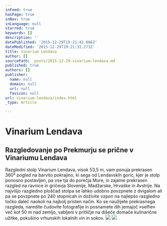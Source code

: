 ```yaml
---
inFeed: true
hasPage: true
inNav: true
inLanguage: null
starred: true
keywords: []
description: ''
datePublished: '2015-12-29T19:21:42.086Z'
dateModified: '2015-12-29T19:21:31.273Z'
title: Vinarium Lendava
author: []
sourcePath: _posts/2015-12-29-vinarium-lendava.md
published: true
authors: []
publisher:
  name: null
  domain: null
  url: null
  favicon: null
url: vinarium-lendava/index.html
_type: Article

---
```

# Vinarium Lendava

## Razgledovanje po Prekmurju se prične v Vinariumu Lendava

Razgledni stolp Vinarium Lendava, visok 53,5 m, vam ponuja prekrasen 
360° pogled na barvito pokrajino, ki sega od Lendavskih goric, kjer je 
stolp ponosno postavljen, pa vse tja do porečja Mure, in zajame 
prekrasen razgled na ravnice in gričevja Slovenije, Madžarske, Hrvaške 
in Avstrije.
Na najvišjo razgledno ploščad stolpa se lahko udobno povzpnete z 
dvigalom ali pa se povzpnete po 240 stopnicah in doživite vzpon na 
najlepšo razgledno točko daleč naokoli na najbolj pristen način. Ko se 
naužijete prekrasnega razgleda, naredite čudovite fotografije in 
posnamete dih jemajoč »selfie« več kot 50 m nad zemljo, vabljeni v 
pritličje na dišeče domače kulinarične užitke, pokušino vrhunskih 
lokalnih vin in sokov. ![](https://the-grid-user-content.s3-us-west-2.amazonaws.com/cd724f9c-ea73-4d73-aecd-4124b9f4e951.jpg)
![](https://the-grid-user-content.s3-us-west-2.amazonaws.com/9a60400c-a964-4e68-bddb-543ea9ed6bc6.jpg)